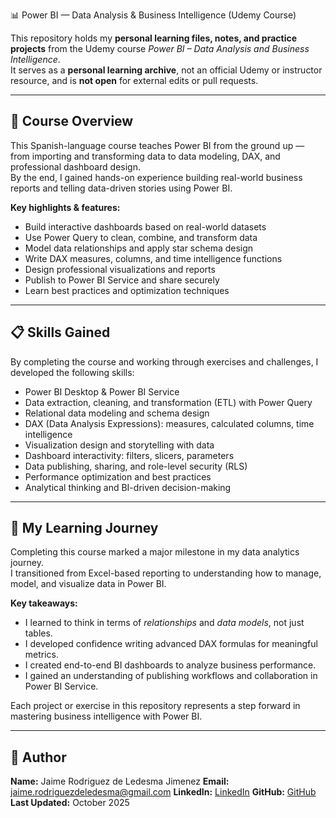 📊 Power BI — Data Analysis & Business Intelligence (Udemy Course)

This repository holds my **personal learning files, notes, and practice projects** from the Udemy course *Power BI – Data Analysis and Business Intelligence*.  
It serves as a **personal learning archive**, not an official Udemy or instructor resource, and is **not open** for external edits or pull requests.

---

## 🎯 Course Overview

This Spanish-language course teaches Power BI from the ground up — from importing and transforming data to data modeling, DAX, and professional dashboard design.  
By the end, I gained hands-on experience building real-world business reports and telling data-driven stories using Power BI.

**Key highlights & features:**
- Build interactive dashboards based on real-world datasets  
- Use Power Query to clean, combine, and transform data  
- Model data relationships and apply star schema design  
- Write DAX measures, columns, and time intelligence functions  
- Design professional visualizations and reports  
- Publish to Power BI Service and share securely  
- Learn best practices and optimization techniques  

---

## 📋 Skills Gained

By completing the course and working through exercises and challenges, I developed the following skills:

- Power BI Desktop & Power BI Service  
- Data extraction, cleaning, and transformation (ETL) with Power Query  
- Relational data modeling and schema design  
- DAX (Data Analysis Expressions): measures, calculated columns, time intelligence  
- Visualization design and storytelling with data  
- Dashboard interactivity: filters, slicers, parameters  
- Data publishing, sharing, and role-level security (RLS)  
- Performance optimization and best practices  
- Analytical thinking and BI-driven decision-making  

---

## 🧠 My Learning Journey

Completing this course marked a major milestone in my data analytics journey.  
I transitioned from Excel-based reporting to understanding how to manage, model, and visualize data in Power BI.  

**Key takeaways:**
- I learned to think in terms of *relationships* and *data models*, not just tables.  
- I developed confidence writing advanced DAX formulas for meaningful metrics.  
- I created end-to-end BI dashboards to analyze business performance.  
- I gained an understanding of publishing workflows and collaboration in Power BI Service.  

Each project or exercise in this repository represents a step forward in mastering business intelligence with Power BI.

---

## 👤 Author

**Name:** Jaime Rodriguez de Ledesma Jimenez
**Email:** jaime.rodriguezdeledesma@gmail.com
**LinkedIn:** [LinkedIn](https://www.linkedin.com/in/jaimergz/)
**GitHub:** [GitHub](https://github.com/DonJimbo)
**Last Updated:** October 2025
